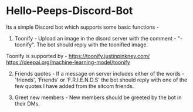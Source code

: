 # Hello-Peeps-Discord-Bot

Its a simple Discord bot which supports some basic functions - 

1. Toonify - 
Upload an image in the disord server with the comment - "-toonify". The bot should reply with the toonified image.

Toonify is supported by - 
https://toonify.justinpinkney.com/
https://deepai.org/machine-learning-model/toonify

2. Friends quotes - 
If a message on server includes either of the words - 'friends', 'Friends' or 'F.R.I.E.N.D.S' the bot should reply with one of the few quotes I have added from the sitcom friends.

3. Greet new members - 
New members should be greeted by the bot in their DMs. 
